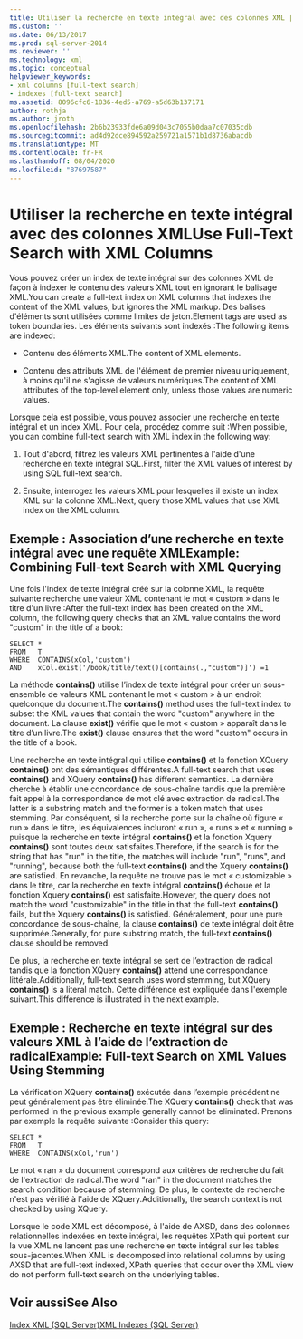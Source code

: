 ```yaml
---
title: Utiliser la recherche en texte intégral avec des colonnes XML | Microsoft Docs
ms.custom: ''
ms.date: 06/13/2017
ms.prod: sql-server-2014
ms.reviewer: ''
ms.technology: xml
ms.topic: conceptual
helpviewer_keywords:
- xml columns [full-text search]
- indexes [full-text search]
ms.assetid: 8096cfc6-1836-4ed5-a769-a5d63b137171
author: rothja
ms.author: jroth
ms.openlocfilehash: 2b6b23933fde6a09d043c7055b0daa7c07035cdb
ms.sourcegitcommit: ad4d92dce894592a259721a1571b1d8736abacdb
ms.translationtype: MT
ms.contentlocale: fr-FR
ms.lasthandoff: 08/04/2020
ms.locfileid: "87697587"
---
```

# <a name="use-full-text-search-with-xml-columns"></a><span data-ttu-id="fe8dc-102">Utiliser la recherche en texte intégral avec des colonnes XML</span><span class="sxs-lookup"><span data-stu-id="fe8dc-102">Use Full-Text Search with XML Columns</span></span>
  <span data-ttu-id="fe8dc-103">Vous pouvez créer un index de texte intégral sur des colonnes XML de façon à indexer le contenu des valeurs XML tout en ignorant le balisage XML.</span><span class="sxs-lookup"><span data-stu-id="fe8dc-103">You can create a full-text index on XML columns that indexes the content of the XML values, but ignores the XML markup.</span></span> <span data-ttu-id="fe8dc-104">Des balises d'éléments sont utilisées comme limites de jeton.</span><span class="sxs-lookup"><span data-stu-id="fe8dc-104">Element tags are used as token boundaries.</span></span> <span data-ttu-id="fe8dc-105">Les éléments suivants sont indexés :</span><span class="sxs-lookup"><span data-stu-id="fe8dc-105">The following items are indexed:</span></span>  
  
-   <span data-ttu-id="fe8dc-106">Contenu des éléments XML.</span><span class="sxs-lookup"><span data-stu-id="fe8dc-106">The content of XML elements.</span></span>  
  
-   <span data-ttu-id="fe8dc-107">Contenu des attributs XML de l'élément de premier niveau uniquement, à moins qu'il ne s'agisse de valeurs numériques.</span><span class="sxs-lookup"><span data-stu-id="fe8dc-107">The content of XML attributes of the top-level element only, unless those values are numeric values.</span></span>  
  
 <span data-ttu-id="fe8dc-108">Lorsque cela est possible, vous pouvez associer une recherche en texte intégral et un index XML. Pour cela, procédez comme suit :</span><span class="sxs-lookup"><span data-stu-id="fe8dc-108">When possible, you can combine full-text search with XML index in the following way:</span></span>  
  
1.  <span data-ttu-id="fe8dc-109">Tout d'abord, filtrez les valeurs XML pertinentes à l'aide d'une recherche en texte intégral SQL.</span><span class="sxs-lookup"><span data-stu-id="fe8dc-109">First, filter the XML values of interest by using SQL full-text search.</span></span>  
  
2.  <span data-ttu-id="fe8dc-110">Ensuite, interrogez les valeurs XML pour lesquelles il existe un index XML sur la colonne XML.</span><span class="sxs-lookup"><span data-stu-id="fe8dc-110">Next, query those XML values that use XML index on the XML column.</span></span>  
  
## <a name="example-combining-full-text-search-with-xml-querying"></a><span data-ttu-id="fe8dc-111">Exemple : Association d’une recherche en texte intégral avec une requête XML</span><span class="sxs-lookup"><span data-stu-id="fe8dc-111">Example: Combining Full-text Search with XML Querying</span></span>  
 <span data-ttu-id="fe8dc-112">Une fois l'index de texte intégral créé sur la colonne XML, la requête suivante recherche une valeur XML contenant le mot « custom » dans le titre d'un livre :</span><span class="sxs-lookup"><span data-stu-id="fe8dc-112">After the full-text index has been created on the XML column, the following query checks that an XML value contains the word "custom" in the title of a book:</span></span>  
  
```  
SELECT *   
FROM   T   
WHERE  CONTAINS(xCol,'custom')   
AND    xCol.exist('/book/title/text()[contains(.,"custom")]') =1  
```  
  
 <span data-ttu-id="fe8dc-113">La méthode **contains()** utilise l’index de texte intégral pour créer un sous-ensemble de valeurs XML contenant le mot « custom » à un endroit quelconque du document.</span><span class="sxs-lookup"><span data-stu-id="fe8dc-113">The **contains()** method uses the full-text index to subset the XML values that contain the word "custom" anywhere in the document.</span></span> <span data-ttu-id="fe8dc-114">La clause **exist()** vérifie que le mot « custom » apparaît dans le titre d’un livre.</span><span class="sxs-lookup"><span data-stu-id="fe8dc-114">The **exist()** clause ensures that the word "custom" occurs in the title of a book.</span></span>  
  
 <span data-ttu-id="fe8dc-115">Une recherche en texte intégral qui utilise **contains()** et la fonction XQuery **contains()** ont des sémantiques différentes.</span><span class="sxs-lookup"><span data-stu-id="fe8dc-115">A full-text search that uses **contains()** and XQuery **contains()** has different semantics.</span></span> <span data-ttu-id="fe8dc-116">La dernière cherche à établir une concordance de sous-chaîne tandis que la première fait appel à la correspondance de mot clé avec extraction de radical.</span><span class="sxs-lookup"><span data-stu-id="fe8dc-116">The latter is a substring match and the former is a token match that uses stemming.</span></span> <span data-ttu-id="fe8dc-117">Par conséquent, si la recherche porte sur la chaîne où figure « run » dans le titre, les équivalences incluront « run », « runs » et « running » puisque la recherche en texte intégral **contains()** et la fonction Xquery **contains()** sont toutes deux satisfaites.</span><span class="sxs-lookup"><span data-stu-id="fe8dc-117">Therefore, if the search is for the string that has "run" in the title, the matches will include "run", "runs", and "running", because both the full-text **contains()** and the Xquery **contains()** are satisfied.</span></span> <span data-ttu-id="fe8dc-118">En revanche, la requête ne trouve pas le mot « customizable » dans le titre, car la recherche en texte intégral **contains()** échoue et la fonction Xquery **contains()** est satisfaite.</span><span class="sxs-lookup"><span data-stu-id="fe8dc-118">However, the query does not match the word "customizable" in the title in that the full-text **contains()** fails, but the Xquery **contains()** is satisfied.</span></span> <span data-ttu-id="fe8dc-119">Généralement, pour une pure concordance de sous-chaîne, la clause **contains()** de texte intégral doit être supprimée.</span><span class="sxs-lookup"><span data-stu-id="fe8dc-119">Generally, for pure substring match, the full-text **contains()** clause should be removed.</span></span>  
  
 <span data-ttu-id="fe8dc-120">De plus, la recherche en texte intégral se sert de l’extraction de radical tandis que la fonction XQuery **contains()** attend une correspondance littérale.</span><span class="sxs-lookup"><span data-stu-id="fe8dc-120">Additionally, full-text search uses word stemming, but XQuery **contains()** is a literal match.</span></span> <span data-ttu-id="fe8dc-121">Cette différence est expliquée dans l'exemple suivant.</span><span class="sxs-lookup"><span data-stu-id="fe8dc-121">This difference is illustrated in the next example.</span></span>  
  
## <a name="example-full-text-search-on-xml-values-using-stemming"></a><span data-ttu-id="fe8dc-122">Exemple : Recherche en texte intégral sur des valeurs XML à l’aide de l’extraction de radical</span><span class="sxs-lookup"><span data-stu-id="fe8dc-122">Example: Full-text Search on XML Values Using Stemming</span></span>  
 <span data-ttu-id="fe8dc-123">La vérification XQuery **contains()** exécutée dans l’exemple précédent ne peut généralement pas être éliminée.</span><span class="sxs-lookup"><span data-stu-id="fe8dc-123">The XQuery **contains()** check that was performed in the previous example generally cannot be eliminated.</span></span> <span data-ttu-id="fe8dc-124">Prenons par exemple la requête suivante :</span><span class="sxs-lookup"><span data-stu-id="fe8dc-124">Consider this query:</span></span>  
  
```  
SELECT *   
FROM   T   
WHERE  CONTAINS(xCol,'run')   
```  
  
 <span data-ttu-id="fe8dc-125">Le mot « ran » du document correspond aux critères de recherche du fait de l'extraction de radical.</span><span class="sxs-lookup"><span data-stu-id="fe8dc-125">The word "ran" in the document matches the search condition because of stemming.</span></span> <span data-ttu-id="fe8dc-126">De plus, le contexte de recherche n'est pas vérifié à l'aide de XQuery.</span><span class="sxs-lookup"><span data-stu-id="fe8dc-126">Additionally, the search context is not checked by using XQuery.</span></span>  
  
 <span data-ttu-id="fe8dc-127">Lorsque le code XML est décomposé, à l'aide de AXSD, dans des colonnes relationnelles indexées en texte intégral, les requêtes XPath qui portent sur la vue XML ne lancent pas une recherche en texte intégral sur les tables sous-jacentes.</span><span class="sxs-lookup"><span data-stu-id="fe8dc-127">When XML is decomposed into relational columns by using AXSD that are full-text indexed, XPath queries that occur over the XML view do not perform full-text search on the underlying tables.</span></span>  
  
## <a name="see-also"></a><span data-ttu-id="fe8dc-128">Voir aussi</span><span class="sxs-lookup"><span data-stu-id="fe8dc-128">See Also</span></span>  
 [<span data-ttu-id="fe8dc-129">Index XML &#40;SQL Server&#41;</span><span class="sxs-lookup"><span data-stu-id="fe8dc-129">XML Indexes &#40;SQL Server&#41;</span></span>](xml-indexes-sql-server.md)  
  
  
